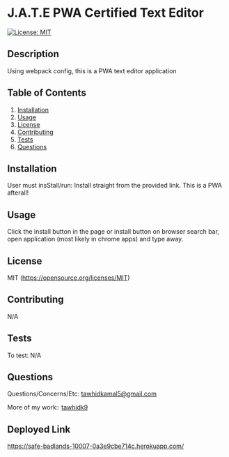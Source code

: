 # J.A.T.E PWA Certified Text Editor
  
  [![License: MIT](https://img.shields.io/badge/License-MIT-yellow.svg)](https://opensource.org/licenses/MIT)

  ## Description
  Using webpack config, this is a PWA text editor application

  ## Table of Contents
  1. [Installation](#installation)
  2. [Usage](#usage)
  3. [License](#license)
  4. [Contributing](#contributing)
  5. [Tests](#tests)
  6. [Questions](#questions)

  ## Installation
  User must insStall/run: Install straight from the provided link. This is a PWA afterall!

  ## Usage
  Click the install button in the page or install button on browser search bar, open application (most likely in chrome apps) and type away.

  ## License 
  MIT
  (https://opensource.org/licenses/MIT)

  ## Contributing
  N/A

  ## Tests
  To test: N/A

  ## Questions
  Questions/Concerns/Etc: [tawhidkamal5@gmail.com](mailto:tawhidkamal5@gmail.com)
  
  More of my work:: [tawhidk9](https://www.github.com/tawhidk9)
## Deployed Link
https://safe-badlands-10007-0a3e9cbe714c.herokuapp.com/
